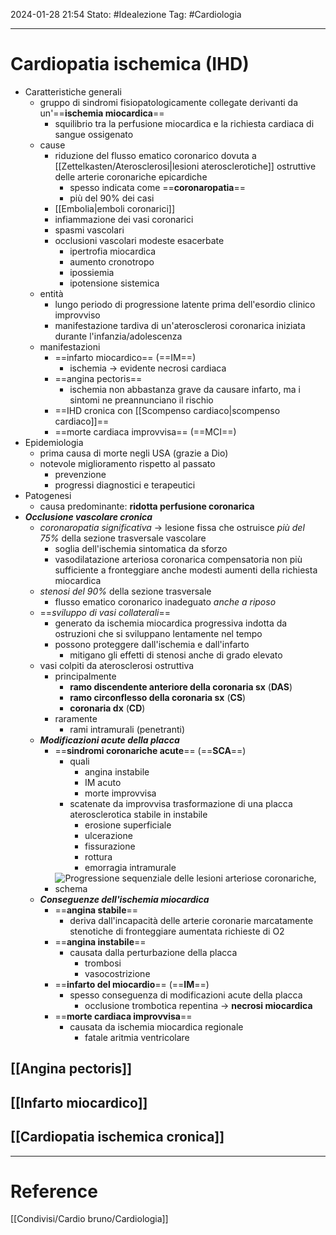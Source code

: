 2024-01-28 21:54
Stato: #Idealezione 
Tag: #Cardiologia 

---
# Cardiopatia ischemica (IHD)
- Caratteristiche generali
	- gruppo di sindromi fisiopatologicamente collegate derivanti da un'==**ischemia miocardica**==
		- squilibrio tra la perfusione miocardica e la richiesta cardiaca di sangue ossigenato
	- cause
		- riduzione del flusso ematico coronarico dovuta a [[Zettelkasten/Aterosclerosi|lesioni aterosclerotiche]] ostruttive delle arterie coronariche epicardiche
			- spesso indicata come ==**coronaropatia**==
			- più del 90% dei casi
		- [[Embolia|emboli coronarici]]
		- infiammazione dei vasi coronarici
		- spasmi vascolari
		- occlusioni vascolari modeste esacerbate
			- ipertrofia miocardica
			- aumento cronotropo
			- ipossiemia
			- ipotensione sistemica
	- entità
		- lungo periodo di progressione latente prima dell'esordio clinico improvviso
		- manifestazione tardiva di un'aterosclerosi coronarica iniziata durante l'infanzia/adolescenza
	- manifestazioni
		- ==infarto miocardico== (==IM==)
			- ischemia → evidente necrosi cardiaca
		- ==angina pectoris==
			- ischemia non abbastanza grave da causare infarto, ma i sintomi ne preannunciano il rischio
		- ==IHD cronica con [[Scompenso cardiaco|scompenso cardiaco]]==
		- ==morte cardiaca improvvisa== (==MCI==)
- Epidemiologia
	- prima causa di morte negli USA (grazie a Dio)
	- notevole miglioramento rispetto al passato
		- prevenzione
		- progressi diagnostici e terapeutici
- Patogenesi
	- causa predominante: **ridotta perfusione coronarica**
- ***Occlusione vascolare cronica***
	- *coronaropatia significativa* → lesione fissa che ostruisce *più del 75%* della sezione trasversale vascolare
		- soglia dell'ischemia sintomatica da sforzo
		- vasodilatazione arteriosa coronarica compensatoria non più sufficiente a fronteggiare anche modesti aumenti della richiesta miocardica
	- *stenosi del 90%* della sezione trasversale
		- flusso ematico coronarico inadeguato *anche a riposo*
	- ==*sviluppo di vasi collaterali*==
		- generato da ischemia miocardica progressiva indotta da ostruzioni che si sviluppano lentamente nel tempo
		- possono proteggere dall'ischemia e dall'infarto
			- mitigano gli effetti di stenosi anche di grado elevato
	- vasi colpiti da aterosclerosi ostruttiva
		- principalmente
			- **ramo discendente anteriore della coronaria sx** (**DAS**)
			- **ramo circonflesso della coronaria sx** (**CS**)
			- **coronaria dx** (**CD**)
		- raramente
			- rami intramurali (penetranti)
	- ***Modificazioni acute della placca***
		- ==**sindromi coronariche acute**== (==**SCA**==)
			- quali
				- angina instabile
				- IM acuto
				- morte improvvisa
			- scatenate da improvvisa trasformazione di una placca aterosclerotica stabile in instabile 
				- erosione superficiale
				- ulcerazione
				- fissurazione
				- rottura
				- emorragia intramurale
		- ![Progressione sequenziale delle lesioni arteriose coronariche, schema](https://i.imgur.com/7Y7gY02.png)
	- ***Conseguenze dell'ischemia miocardica***
		- ==**angina stabile**==
			- deriva dall'incapacità delle arterie coronarie marcatamente stenotiche di fronteggiare aumentata richieste di O2
		- ==**angina instabile**==
			- causata dalla perturbazione della placca
				- trombosi
				- vasocostrizione
		- ==**infarto del miocardio**== (==**IM**==)
			- spesso conseguenza di modificazioni acute della placca
				- occlusione trombotica repentina → **necrosi miocardica**
		- ==**morte cardiaca improvvisa**==
			- causata da ischemia miocardica regionale
				- fatale aritmia ventricolare
## [[Angina pectoris]]
## [[Infarto miocardico]]
## [[Cardiopatia ischemica cronica]]




---
# Reference
[[Condivisi/Cardio bruno/Cardiologia]]
